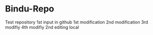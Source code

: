# Bindu-Repo
Test repository
1st input in github
1st modification
2nd modification
3rd modifiy
4th modifiy
2nd editing local
